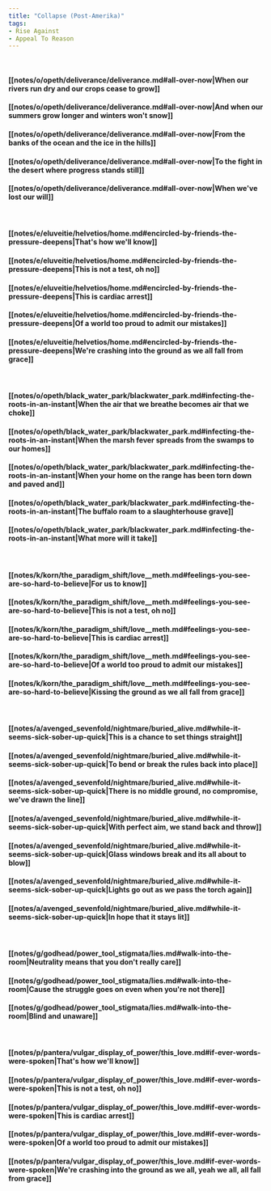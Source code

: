 ```yaml
---
title: "Collapse (Post-Amerika)"
tags:
- Rise Against
- Appeal To Reason
---
```

&nbsp;
#### [[notes/o/opeth/deliverance/deliverance.md#all-over-now|When our rivers run dry and our crops cease to grow]]
#### [[notes/o/opeth/deliverance/deliverance.md#all-over-now|And when our summers grow longer and winters won't snow]]
#### [[notes/o/opeth/deliverance/deliverance.md#all-over-now|From the banks of the ocean and the ice in the hills]]
#### [[notes/o/opeth/deliverance/deliverance.md#all-over-now|To the fight in the desert where progress stands still]]
#### [[notes/o/opeth/deliverance/deliverance.md#all-over-now|When we've lost our will]]
&nbsp;
#### [[notes/e/eluveitie/helvetios/home.md#encircled-by-friends-the-pressure-deepens|That's how we'll know]]
#### [[notes/e/eluveitie/helvetios/home.md#encircled-by-friends-the-pressure-deepens|This is not a test, oh no]]
#### [[notes/e/eluveitie/helvetios/home.md#encircled-by-friends-the-pressure-deepens|This is cardiac arrest]]
#### [[notes/e/eluveitie/helvetios/home.md#encircled-by-friends-the-pressure-deepens|Of a world too proud to admit our mistakes]]
#### [[notes/e/eluveitie/helvetios/home.md#encircled-by-friends-the-pressure-deepens|We're crashing into the ground as we all fall from grace]]
&nbsp;
#### [[notes/o/opeth/black_water_park/blackwater_park.md#infecting-the-roots-in-an-instant|When the air that we breathe becomes air that we choke]]
#### [[notes/o/opeth/black_water_park/blackwater_park.md#infecting-the-roots-in-an-instant|When the marsh fever spreads from the swamps to our homes]]
#### [[notes/o/opeth/black_water_park/blackwater_park.md#infecting-the-roots-in-an-instant|When your home on the range has been torn down and paved and]]
#### [[notes/o/opeth/black_water_park/blackwater_park.md#infecting-the-roots-in-an-instant|The buffalo roam to a slaughterhouse grave]]
#### [[notes/o/opeth/black_water_park/blackwater_park.md#infecting-the-roots-in-an-instant|What more will it take]]
&nbsp;
#### [[notes/k/korn/the_paradigm_shift/love__meth.md#feelings-you-see-are-so-hard-to-believe|For us to know]]
#### [[notes/k/korn/the_paradigm_shift/love__meth.md#feelings-you-see-are-so-hard-to-believe|This is not a test, oh no]]
#### [[notes/k/korn/the_paradigm_shift/love__meth.md#feelings-you-see-are-so-hard-to-believe|This is cardiac arrest]]
#### [[notes/k/korn/the_paradigm_shift/love__meth.md#feelings-you-see-are-so-hard-to-believe|Of a world too proud to admit our mistakes]]
#### [[notes/k/korn/the_paradigm_shift/love__meth.md#feelings-you-see-are-so-hard-to-believe|Kissing the ground as we all fall from grace]]
&nbsp;
#### [[notes/a/avenged_sevenfold/nightmare/buried_alive.md#while-it-seems-sick-sober-up-quick|This is a chance to set things straight]]
#### [[notes/a/avenged_sevenfold/nightmare/buried_alive.md#while-it-seems-sick-sober-up-quick|To bend or break the rules back into place]]
#### [[notes/a/avenged_sevenfold/nightmare/buried_alive.md#while-it-seems-sick-sober-up-quick|There is no middle ground, no compromise, we've drawn the line]]
#### [[notes/a/avenged_sevenfold/nightmare/buried_alive.md#while-it-seems-sick-sober-up-quick|With perfect aim, we stand back and throw]]
#### [[notes/a/avenged_sevenfold/nightmare/buried_alive.md#while-it-seems-sick-sober-up-quick|Glass windows break and its all about to blow]]
#### [[notes/a/avenged_sevenfold/nightmare/buried_alive.md#while-it-seems-sick-sober-up-quick|Lights go out as we pass the torch again]]
#### [[notes/a/avenged_sevenfold/nightmare/buried_alive.md#while-it-seems-sick-sober-up-quick|In hope that it stays lit]]
&nbsp;
#### [[notes/g/godhead/power_tool_stigmata/lies.md#walk-into-the-room|Neutrality means that you don't really care]]
#### [[notes/g/godhead/power_tool_stigmata/lies.md#walk-into-the-room|Cause the struggle goes on even when you're not there]]
#### [[notes/g/godhead/power_tool_stigmata/lies.md#walk-into-the-room|Blind and unaware]]
&nbsp;
#### [[notes/p/pantera/vulgar_display_of_power/this_love.md#if-ever-words-were-spoken|That's how we'll know]]
#### [[notes/p/pantera/vulgar_display_of_power/this_love.md#if-ever-words-were-spoken|This is not a test, oh no]]
#### [[notes/p/pantera/vulgar_display_of_power/this_love.md#if-ever-words-were-spoken|This is cardiac arrest]]
#### [[notes/p/pantera/vulgar_display_of_power/this_love.md#if-ever-words-were-spoken|Of a world too proud to admit our mistakes]]
#### [[notes/p/pantera/vulgar_display_of_power/this_love.md#if-ever-words-were-spoken|We're crashing into the ground as we all, yeah we all, all fall from grace]]

